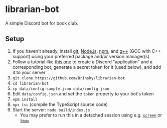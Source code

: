 # librarian-bot
A simple Discord bot for book club.

## Setup

1. If you haven't already, install [git](https://git-scm.com/), [Node.js](https://nodejs.org/en/), [npm](https://www.npmjs.com/), and [g++](https://gcc.gnu.org/onlinedocs/gcc-3.3.6/gcc/G_002b_002b-and-GCC.html) (GCC with C++ support) using your preferred package and/or version manager(s)
3. Follow a tutorial ilke [this one](https://github.com/reactiflux/discord-irc/wiki/Creating-a-discord-bot-&-getting-a-token) to create a Discord "application" and a corresponding bot, generate a secret token for it (used below), and add it to your server
4. `git clone https://github.com/Brinsky/librarian-bot`
5. `cd librarian-bot`
6. `cp data/config-sample.json data/config.json`
7. Edit `data/config.json` and set the `token` property to your bot's token
8. `npm install`
9. `npx tsc` (compile the TypeScript source code)
10. Start the server: `node build/index.js`
    - You may prefer to run this in a detached session using e.g. [`screen`](https://www.gnu.org/software/screen/) or [`tmux`](https://github.com/tmux/tmux/wiki)
